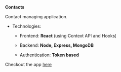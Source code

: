 **Contacts**

Contact managing application.

* Technologies:

  * Frontend: **React** (using Context API and Hooks)
  
  * Backend: **Node, Express, MongoDB**
  
  * Authentication: **Token based**
  
  
  
Checkout the app [here](https://contact-contact-contact.herokuapp.com/login)
